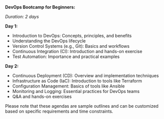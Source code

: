 **DevOps Bootcamp for Beginners:**

*Duration: 2 days*

**Day 1:**
- Introduction to DevOps: Concepts, principles, and benefits
- Understanding the DevOps lifecycle
- Version Control Systems (e.g., Git): Basics and workflows
- Continuous Integration (CI): Introduction and hands-on exercise
- Test Automation: Importance and practical examples

**Day 2:**
- Continuous Deployment (CD): Overview and implementation techniques
- Infrastructure as Code (IaC): Introduction to tools like Terraform
- Configuration Management: Basics of tools like Ansible
- Monitoring and Logging: Essential practices for DevOps teams
- Q&A and hands-on exercises

Please note that these agendas are sample outlines and can be customized based on specific requirements and time constraints.
